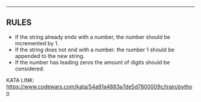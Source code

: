 ---------------------------------
RULES
---------------------------------
 - If the string already ends with a number, the number should be incremented by 1.
 - If the string does not end with a number. the number 1 should be appended to the new string.
 - If the number has leading zeros the amount of digits should be considered.

KATA LINK: https://www.codewars.com/kata/54a91a4883a7de5d7800009c/train/python